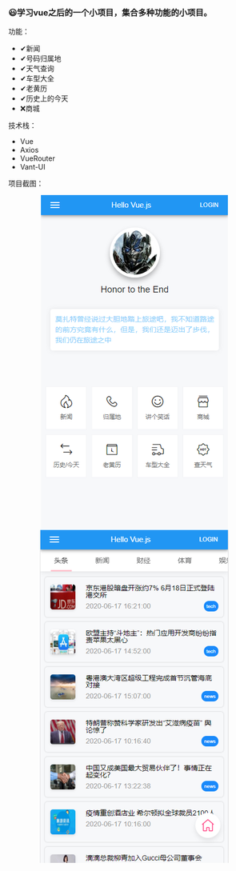 ### 😃学习vue之后的一个小项目，集合多种功能的小项目。
功能：
+ ✔新闻
+ ✔号码归属地
+ ✔天气查询
+ ✔车型大全
+ ✔老黄历
+ ✔历史上的今天
+ ❌商城

技术栈：
+ Vue
+ Axios
+ VueRouter
+ Vant-UI

项目截图：
<div align='center'>
  <img src='https://raw.githubusercontent.com/uncledwyane/imageBed/master/img/20200617220604.png'/>
  <img src='https://raw.githubusercontent.com/uncledwyane/imageBed/master/img/20200617220933.png'/>
</div>
